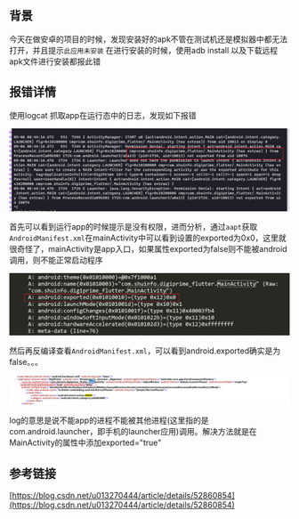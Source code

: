 ## 背景
今天在做安卓的项目的时候，发现安装好的apk不管在测试机还是模拟器中都无法打开，并且提示`此应用未安装`
在进行安装的时候，使用adb install 以及下载远程apk文件进行安装都报此错
## 报错详情
使用logcat 抓取app在运行态中的日志，发现如下报错

![image.png](./低版本安卓安装好apk无法打开情况分析.assets/2023_05_19_10_21_52_35lxkyrJ.png)

首先可以看到运行app的时候提示是没有权限，进而分析，通过`aapt`获取`AndroidManifest.xml`在mainActivity中可以看到设置的exported为0x0，这里就很奇怪了，mainActivity是app入口，如果属性exported为false则不能被android调用，则不能正常启动程序

![image.png](./低版本安卓安装好apk无法打开情况分析.assets/2023_05_19_10_21_53_iDds2Opz.png)

然后再反编译查看`AndroidManifest.xml`，可以看到android.exported确实是为false。。。

![image.png](./低版本安卓安装好apk无法打开情况分析.assets/2023_05_19_10_21_53_Zsi0XWJd.png)

log的意思是说不能app的进程不能被其他进程(这里指的是com.android.launcher，即手机的launcher应用)调用。解决方法就是在MainActivity的属性中添加exported="true"

## 参考链接
[https://blog.csdn.net/u013270444/article/details/52860854](https://blog.csdn.net/u013270444/article/details/52860854)


